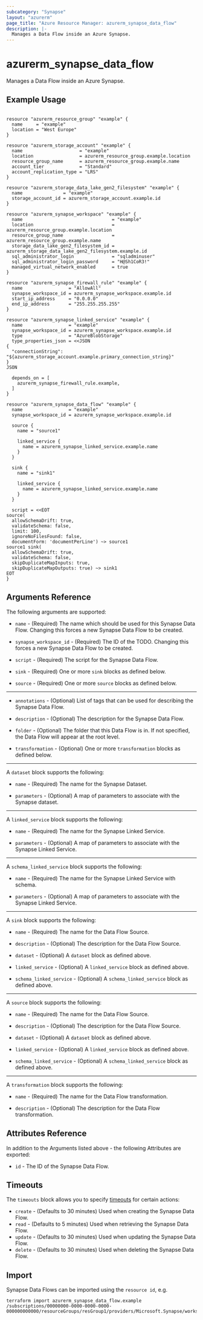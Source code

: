 ```yaml
---
subcategory: "Synapse"
layout: "azurerm"
page_title: "Azure Resource Manager: azurerm_synapse_data_flow"
description: |-
  Manages a Data Flow inside an Azure Synapse.
---
```


# azurerm_synapse_data_flow

Manages a Data Flow inside an Azure Synapse.

## Example Usage

```hcl

resource "azurerm_resource_group" "example" {
  name     = "example"
  location = "West Europe"
}

resource "azurerm_storage_account" "example" {
  name                     = "example"
  location                 = azurerm_resource_group.example.location
  resource_group_name      = azurerm_resource_group.example.name
  account_tier             = "Standard"
  account_replication_type = "LRS"
}

resource "azurerm_storage_data_lake_gen2_filesystem" "example" {
  name               = "example"
  storage_account_id = azurerm_storage_account.example.id
}

resource "azurerm_synapse_workspace" "example" {
  name                                 = "example"
  location                             = azurerm_resource_group.example.location
  resource_group_name                  = azurerm_resource_group.example.name
  storage_data_lake_gen2_filesystem_id = azurerm_storage_data_lake_gen2_filesystem.example.id
  sql_administrator_login              = "sqladminuser"
  sql_administrator_login_password     = "H@Sh1CoR3!"
  managed_virtual_network_enabled      = true
}

resource "azurerm_synapse_firewall_rule" "example" {
  name                 = "AllowAll"
  synapse_workspace_id = azurerm_synapse_workspace.example.id
  start_ip_address     = "0.0.0.0"
  end_ip_address       = "255.255.255.255"
}

resource "azurerm_synapse_linked_service" "example" {
  name                 = "example"
  synapse_workspace_id = azurerm_synapse_workspace.example.id
  type                 = "AzureBlobStorage"
  type_properties_json = <<JSON
{
  "connectionString": "${azurerm_storage_account.example.primary_connection_string}"
}
JSON

  depends_on = [
    azurerm_synapse_firewall_rule.example,
  ]
}

resource "azurerm_synapse_data_flow" "example" {
  name                 = "example"
  synapse_workspace_id = azurerm_synapse_workspace.example.id

  source {
    name = "source1"

    linked_service {
      name = azurerm_synapse_linked_service.example.name
    }
  }

  sink {
    name = "sink1"

    linked_service {
      name = azurerm_synapse_linked_service.example.name
    }
  }

  script = <<EOT
source(
  allowSchemaDrift: true, 
  validateSchema: false, 
  limit: 100, 
  ignoreNoFilesFound: false, 
  documentForm: 'documentPerLine') ~> source1 
source1 sink(
  allowSchemaDrift: true, 
  validateSchema: false, 
  skipDuplicateMapInputs: true, 
  skipDuplicateMapOutputs: true) ~> sink1
EOT
}
```

## Arguments Reference

The following arguments are supported:

* `name` - (Required) The name which should be used for this Synapse Data Flow. Changing this forces a new Synapse Data Flow to be created.

* `synapse_workspace_id` - (Required) The ID of the TODO. Changing this forces a new Synapse Data Flow to be created.
  
* `script` - (Required) The script for the Synapse Data Flow.

* `sink` - (Required) One or more `sink` blocks as defined below.

* `source` - (Required) One or more `source` blocks as defined below.

---

* `annotations` - (Optional) List of tags that can be used for describing the Synapse Data Flow.

* `description` - (Optional) The description for the Synapse Data Flow.

* `folder` - (Optional) The folder that this Data Flow is in. If not specified, the Data Flow will appear at the root level.

* `transformation` - (Optional) One or more `transformation` blocks as defined below.

---

A `dataset` block supports the following:

* `name` - (Required) The name for the Synapse Dataset.

* `parameters` - (Optional) A map of parameters to associate with the Synapse dataset.

---

A `linked_service` block supports the following:

* `name` - (Required) The name for the Synapse Linked Service.

* `parameters` - (Optional) A map of parameters to associate with the Synapse Linked Service.

---

A `schema_linked_service` block supports the following:

* `name` - (Required) The name for the Synapse Linked Service with schema.

* `parameters` - (Optional) A map of parameters to associate with the Synapse Linked Service.

---

A `sink` block supports the following:

* `name` - (Required)  The name for the Data Flow Source.

* `description` - (Optional) The description for the Data Flow Source.

* `dataset` - (Optional) A `dataset` block as defined above.

* `linked_service` - (Optional) A `linked_service` block as defined above.

* `schema_linked_service` - (Optional) A `schema_linked_service` block as defined above.

---

A `source` block supports the following:

* `name` - (Required) The name for the Data Flow Source.

* `description` - (Optional) The description for the Data Flow Source.
  
* `dataset` - (Optional) A `dataset` block as defined above.

* `linked_service` - (Optional) A `linked_service` block as defined above.

* `schema_linked_service` - (Optional) A `schema_linked_service` block as defined above.

---

A `transformation` block supports the following:

* `name` - (Required) The name for the Data Flow transformation.

* `description` - (Optional) The description for the Data Flow transformation.

## Attributes Reference

In addition to the Arguments listed above - the following Attributes are exported: 

* `id` - The ID of the Synapse Data Flow.

## Timeouts

The `timeouts` block allows you to specify [timeouts](https://www.terraform.io/docs/configuration/resources.html#timeouts) for certain actions:

* `create` - (Defaults to 30 minutes) Used when creating the Synapse Data Flow.
* `read` - (Defaults to 5 minutes) Used when retrieving the Synapse Data Flow.
* `update` - (Defaults to 30 minutes) Used when updating the Synapse Data Flow.
* `delete` - (Defaults to 30 minutes) Used when deleting the Synapse Data Flow.

## Import

Synapse Data Flows can be imported using the `resource id`, e.g.

```shell
terraform import azurerm_synapse_data_flow.example /subscriptions/00000000-0000-0000-0000-000000000000/resourceGroups/resGroup1/providers/Microsoft.Synapse/workspaces/workspace1/dataflows/dataflow1
```
